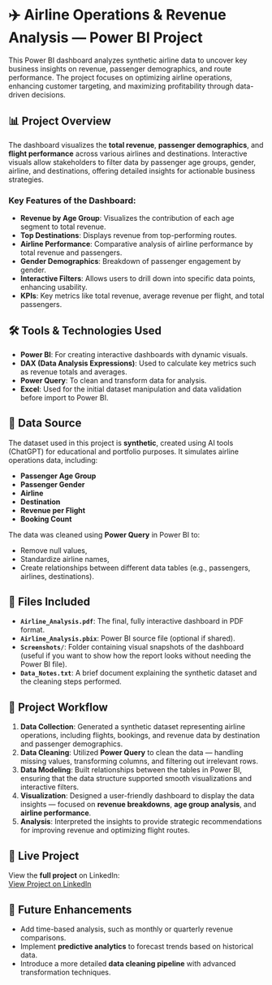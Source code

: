 # ✈️ Airline Operations & Revenue Analysis — Power BI Project

This Power BI dashboard analyzes synthetic airline data to uncover key business insights on revenue, passenger demographics, and route performance. The project focuses on optimizing airline operations, enhancing customer targeting, and maximizing profitability through data-driven decisions.

## 📊 **Project Overview**
The dashboard visualizes the **total revenue**, **passenger demographics**, and **flight performance** across various airlines and destinations. Interactive visuals allow stakeholders to filter data by passenger age groups, gender, airline, and destinations, offering detailed insights for actionable business strategies.

### **Key Features of the Dashboard:**
- **Revenue by Age Group**: Visualizes the contribution of each age segment to total revenue.
- **Top Destinations**: Displays revenue from top-performing routes.
- **Airline Performance**: Comparative analysis of airline performance by total revenue and passengers.
- **Gender Demographics**: Breakdown of passenger engagement by gender.
- **Interactive Filters**: Allows users to drill down into specific data points, enhancing usability.
- **KPIs**: Key metrics like total revenue, average revenue per flight, and total passengers.

## 🛠 **Tools & Technologies Used**
- **Power BI**: For creating interactive dashboards with dynamic visuals.
- **DAX (Data Analysis Expressions)**: Used to calculate key metrics such as revenue totals and averages.
- **Power Query**: To clean and transform data for analysis.
- **Excel**: Used for the initial dataset manipulation and data validation before import to Power BI.

## 📂 **Data Source**
The dataset used in this project is **synthetic**, created using AI tools (ChatGPT) for educational and portfolio purposes. It simulates airline operations data, including:
- **Passenger Age Group**
- **Passenger Gender**
- **Airline**
- **Destination**
- **Revenue per Flight**
- **Booking Count**
  
The data was cleaned using **Power Query** in Power BI to:
- Remove null values,
- Standardize airline names,
- Create relationships between different data tables (e.g., passengers, airlines, destinations).

## 📁 **Files Included**
- **`Airline_Analysis.pdf`**: The final, fully interactive dashboard in PDF format.
- **`Airline_Analysis.pbix`**: Power BI source file (optional if shared).
- **`Screenshots/`**: Folder containing visual snapshots of the dashboard (useful if you want to show how the report looks without needing the Power BI file).
- **`Data_Notes.txt`**: A brief document explaining the synthetic dataset and the cleaning steps performed.

## 📝 **Project Workflow**
1. **Data Collection**: Generated a synthetic dataset representing airline operations, including flights, bookings, and revenue data by destination and passenger demographics.
2. **Data Cleaning**: Utilized **Power Query** to clean the data — handling missing values, transforming columns, and filtering out irrelevant rows.
3. **Data Modeling**: Built relationships between the tables in Power BI, ensuring that the data structure supported smooth visualizations and interactive filters.
4. **Visualization**: Designed a user-friendly dashboard to display the data insights — focused on **revenue breakdowns**, **age group analysis**, and **airline performance**.
5. **Analysis**: Interpreted the insights to provide strategic recommendations for improving revenue and optimizing flight routes.

## 🔗 **Live Project**
View the **full project** on LinkedIn:  
[View Project on LinkedIn](www.linkedin.com/in/suresh-reddy-munagala-b9a5b615a)

## 🎯 **Future Enhancements**
- Add time-based analysis, such as monthly or quarterly revenue comparisons.
- Implement **predictive analytics** to forecast trends based on historical data.
- Introduce a more detailed **data cleaning pipeline** with advanced transformation techniques.
